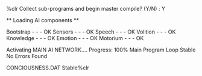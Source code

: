%clr
  Collect sub-programs and begin master compile? (Y/N) : Y

  ** Loading AI components **

  Bootstrap   -  -  -  OK
  Sensors     -  -  -  OK
  Speech      -  -  -  OK
  Volition    -  -  -  OK
  Knowledge   -  -  -  OK
  Emotion     -  -  -  OK
  Motorium    -  -  -  OK

  Activating MAIN AI NETWORK....
  Progress: 100%
  Main Program Loop Stable
  No Errors Found

  CONCIOUSNESS.DAT Stable%clr
